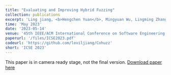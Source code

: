 ```yaml
---
title: "Evaluating and Improving Hybrid Fuzzing"
collection: publications
excerpt: 'Ling jiang, <b>Hengchen Yuan</b>, Mingyuan Wu, Lingming Zhang, Yuqun Zhang'
time: 'May 2023'
date: '2023-05-14'
venue: '45th IEEE/ACM International Conference on Software Engineering'
paperurl: '/files/ICSE2023.pdf'
codeurl: 'https://github.com/leviljiang/Cohuzz'
short: 'ICSE 2023'
---
```

This paper is in camera ready stage, not the final version.
[Download paper here](http://yhcrown.github.io/files/ICSE2023.pdf)

